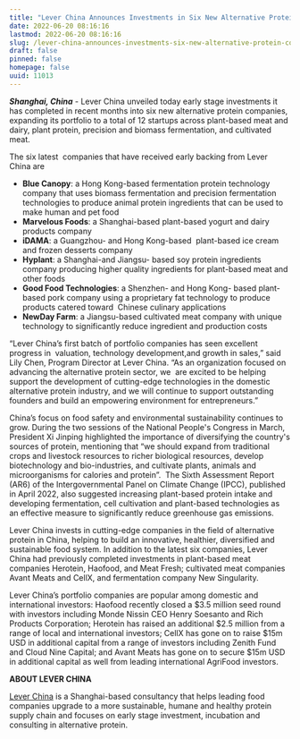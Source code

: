 ```yaml
---
title: "Lever China Announces Investments in Six New Alternative Protein Companies"
date: 2022-06-20 08:16:16
lastmod: 2022-06-20 08:16:16
slug: /lever-china-announces-investments-six-new-alternative-protein-companies
draft: false
pinned: false
homepage: false
uuid: 11013
---
```

<p><strong><em>Shanghai, China</em></strong> - Lever China unveiled today early stage investments it has completed in recent months into six new alternative protein companies, expanding its portfolio to a total of 12 startups across plant-based meat and dairy, plant protein, precision and biomass fermentation, and cultivated meat.</p>
<p>The six latest  companies that have received early backing from Lever China are</p>
<ul>
<li><strong>Blue Canopy</strong>: a Hong Kong-based fermentation protein technology company that uses biomass fermentation and precision fermentation technologies to produce animal protein ingredients that can be used to make human and pet food</li>
<li><strong>Marvelous Foods</strong>: a Shanghai-based plant-based yogurt and dairy products company</li>
<li><strong>iDAMA</strong>: a Guangzhou- and Hong Kong-based  plant-based ice cream and frozen desserts company</li>
<li><strong>Hyplant</strong>: a Shanghai-and Jiangsu- based soy protein ingredients company producing higher quality ingredients for plant-based meat and other foods </li>
<li><strong>Good Food Technologies</strong>: a Shenzhen- and Hong Kong- based plant-based pork company using a proprietary fat technology to produce products catered toward  Chinese culinary applications</li>
<li><strong>NewDay Farm</strong>: a Jiangsu-based cultivated meat company with unique technology to significantly reduce ingredient and production costs </li>
</ul>
<p>“Lever China’s first batch of portfolio companies has seen excellent progress in  valuation, technology development,and growth in sales,” said Lily Chen, Program Director at Lever China. “As an organization focused on advancing the alternative protein sector, we  are excited to be helping support the development of cutting-edge technologies in the domestic alternative protein industry, and we will continue to support outstanding founders and build an empowering environment for entrepreneurs.”</p>
<p>China’s focus on food safety and environmental sustainability continues to grow. During the two sessions of the National People's Congress in March, President Xi Jinping highlighted the importance of diversifying the country's sources of protein, mentioning that “we should expand from traditional crops and livestock resources to richer biological resources, develop biotechnology and bio-industries, and cultivate plants, animals and microorganisms for calories and protein”.  The Sixth Assessment Report (AR6) of the Intergovernmental Panel on Climate Change (IPCC), published in April 2022, also suggested increasing plant-based protein intake and developing fermentation, cell cultivation and plant-based technologies as an effective measure to significantly reduce greenhouse gas emissions.</p>
<p>Lever China invests in cutting-edge companies in the field of alternative protein in China, helping to build an innovative, healthier, diversified and sustainable food system. In addition to the latest six companies, Lever China had previously completed investments in plant-based meat companies Herotein, Haofood, and Meat Fresh; cultivated meat companies Avant Meats and CellX, and fermentation company New Singularity. </p>
<p>Lever China’s portfolio companies are popular among domestic and international investors: Haofood recently closed a $3.5 million seed round with investors including Monde Nissin CEO Henry Soesanto and Rich Products Corporation; Herotein has raised an additional $2.5 million from a range of local and international investors; CellX has gone on to raise $15m USD in additional capital from a range of investors including Zenith Fund and Cloud Nine Capital; and Avant Meats has gone on to secure $15m USD in additional capital as well from leading international AgriFood investors. </p>
<p><strong>ABOUT LEVER CHINA</strong></p>
<p><a href="http://leverchina.com/">Lever China</a> is a Shanghai-based consultancy that helps leading food companies upgrade to a more sustainable, humane and healthy protein supply chain and focuses on early stage investment, incubation and consulting in alternative protein.</p>
